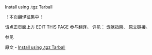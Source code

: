  Install using .tgz Tarball

 ！本页翻译征集中！

请点击页面上方 EDIT THIS PAGE 参与翻译。
详见：
[贡献指南]( https://github.com/JinMuInfo/MongoDB-Manual-zh/blob/master/CONTRIBUTING.md )、
[原文链接](  https://docs.mongodb.com/manual/tutorial/install-mongodb-enterprise-on-suse-tarball/  )。

 参见

原文 - [Install using .tgz Tarball]( https://docs.mongodb.com/manual/tutorial/install-mongodb-enterprise-on-suse-tarball/ )

